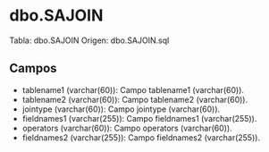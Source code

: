 ﻿# dbo.SAJOIN

Tabla: dbo.SAJOIN
Origen: dbo.SAJOIN.sql

## Campos

- tablename1 (varchar(60)): Campo tablename1 (varchar(60)).
- tablename2 (varchar(60)): Campo tablename2 (varchar(60)).
- jointype (varchar(60)): Campo jointype (varchar(60)).
- fieldnames1 (varchar(255)): Campo fieldnames1 (varchar(255)).
- operators (varchar(60)): Campo operators (varchar(60)).
- fieldnames2 (varchar(255)): Campo fieldnames2 (varchar(255)).

